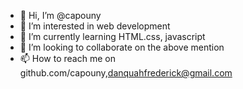 - 👋 Hi, I’m @capouny
- 👀 I’m interested in web development
- 🌱 I’m currently learning HTML.css, javascript
- 💞️ I’m looking to collaborate on the above mention
- 📫 How to reach me on github.com/capouny,danquahfrederick@gmail.com

<!---
capouny/capouny is a ✨ special ✨ repository because its `README.md` (this file) appears on your GitHub profile.
You can click the Preview link to take a look at your changes.
--->

